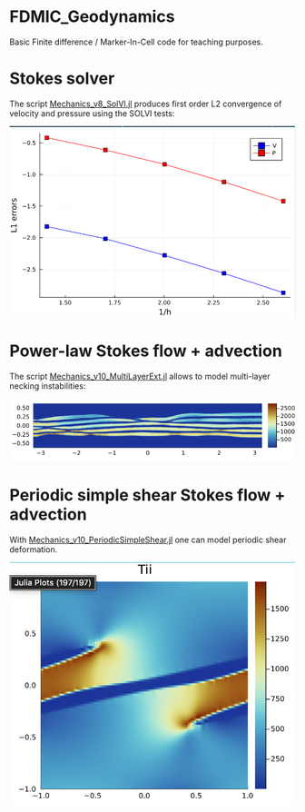 # FDMIC_Geodynamics
Basic Finite difference / Marker-In-Cell code for teaching purposes.

# Stokes solver
The script [Mechanics_v8_SolVI.jl](./Mechanics_v8_SolVI.jl) produces first order L2 convergence of velocity and pressure using the SOLVI tests:

![](/images/SOLVI_Julia.png)

# Power-law Stokes flow + advection

The script [Mechanics_v10_MultiLayerExt.jl](./Mechanics_v10_MultiLayerExt.jl) allows to model multi-layer necking instabilities:

![](/images/MLPS_Julia.png)

# Periodic simple shear Stokes flow + advection

With [Mechanics_v10_PeriodicSimpleShear.jl](./Mechanics_v10_PeriodicSimpleShear.jl) one can model periodic shear deformation.

![](/images/Periodic_Julia.png)
